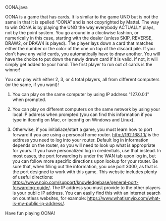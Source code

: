 OONA.java

OONA is a game that has cards. It is similar to the game UNO but is not the same in that it is spelled “OONA” and is not copyrighted by Mattel. The way to win OONA is by playing the UNO the way everybody ACTUALLY plays, not by the point system. You go around in a clockwise fashion, or numerically in this case, starting with the dealer (unless SKIP, REVERSE, DRAW2, or DRAW4 is played). The player lays down a card that matches either the number or the color of the one on top of the discard pile. If you don't have any valid cards, you automatically have to draw another. You will have the choice to put down the newly drawn card if it is valid. If not, it will simply get added to your hand. The first player to run out of cards is the winner!

You can play with either 2, 3, or 4 total players, all from different computers (or the same, if you want)!

1. You can play on the same computer by using IP address "127.0.0.1" when prompted.

2. You can play on different computers on the same network by using your local IP address when prompted (you can find this information if you type in ifconfig on Mac, or ipconfig on Windows and Linux).

3. Otherwise, if you initialiaze/start a game, you must learn how to port forward if you are using a personal home router. http://192.168.1.1/ is the address you need to log into your router. Default log in information depends on the router, so you will need to look up what is appropriate for yours. If you have personalized log in credentials, use that instead. In most cases, the port forwarding is under the WAN tab upon log in, but you can follow more specific directions upon lookup for your router. Be sure that, when filling out the information, you use port 3000, as that is the port designed to work with this game. This website includes plenty of useful directions: https://www.noip.com/support/knowledgebase/general-port-forwarding-guide/. The IP address you must provide to the other players is your public IP address. You can easily find this with an internet search on countless websites, for example: https://www.whatismyip.com/what-is-my-public-ip-address/.

Have fun playing OONA!

